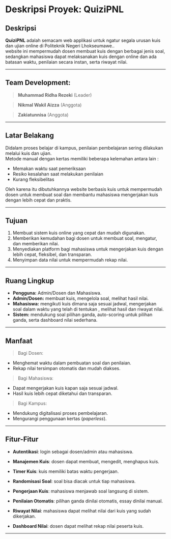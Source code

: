 # Deskripsi Proyek: QuiziPNL

## Deskripsi
**QuiziPNL** adalah semacam web applikasi untuk ngatur segala urusan kuis dan ujian online di Politeknik Negeri Lhokseumawe..  
website ini mempermudah dosen membuat kuis dengan berbagai jenis soal, sedangkan mahasiswa dapat melaksanakan kuis dengan online dan ada batasan waktu, penilaian secara instan, serta riwayat nilai.  

---
## Team Development:

>**Muhammad Ridha Rezeki** (Leader) 

>**Nikmal Wakil Aizza** (Anggota)

>**Zakiatunnisa** (Anggota)
---
## Latar Belakang
 Didalam proses belajar di kampus, penilaian pembelajaran sering dilakukan melalui kuis dan ujian.  
Metode manual dengan kertas memiliki beberapa kelemahan antara lain :
 - Memakan waktu saat pemeriksaan
 - Resiko kesalahan saat melakukan penilaian
 - Kurang fleksibelitas

 Oleh karena itu dibutuhkannya website berbasis kuis untuk mempermudah dosen untuk membuat soal dan membantu mahasiswa mengerjakan kuis dengan lebih cepat dan praktis.

---

## Tujuan
1. Membuat sistem kuis online yang cepat dan mudah digunakan.  
2. Memberikan kemudahan bagi dosen untuk membuat soal, mengatur, dan memberikan nilai.  
3. Menyediakan platform bagi mahasiswa untuk mengerjakan kuis dengan lebih cepat, fleksibel, dan transparan.  
4. Menyimpan data nilai untuk mempermudah rekap nilai.

---

## Ruang Lingkup
- **Pengguna:** Admin/Dosen dan Mahasiswa.  
- **Admin/Dosen:** membuat kuis, mengelola soal, melihat hasil nilai.  
- **Mahasiswa:** mengikuti kuis dimana saja sesuai jadwal, mengerjakan soal dalam waktu yang telah di tentukan , melihat hasil dan riwayat nilai.  
- **Sistem:** mendukung soal pilihan ganda, auto-scoring untuk pilihan ganda, serta dashboard nilai sederhana.  

---

## Manfaat
>Bagi Dosen:  
   - Menghemat waktu dalam pembuatan soal dan penilaian.  
   - Rekap nilai tersimpan otomatis dan mudah diakses.  
>Bagi Mahasiswa:
   - Dapat mengerjakan kuis kapan saja sesuai jadwal.  
   - Hasil kuis lebih cepat diketahui dan transparan.  
>Bagi Kampus:
   - Mendukung digitalisasi proses pembelajaran.  
   - Mengurangi penggunaan kertas (*paperless*).  

---

## Fitur-Fitur

- **Autentikasi**: login sebagai dosen/admin atau mahasiswa. 

- **Manajemen Kuis**: dosen dapat membuat, mengedit, menghapus kuis.  

- **Timer Kuis**: kuis memiliki batas waktu pengerjaan.  

- **Randomisasi Soal**: soal bisa diacak untuk tiap mahasiswa.  

- **Pengerjaan Kuis**: mahasiswa menjawab soal langsung di sistem.  

- **Penilaian Otomatis**: pilihan ganda dinilai otomatis, essay 
dinilai manual.  

- **Riwayat Nilai**: mahasiswa dapat melihat nilai dari kuis yang sudah dikerjakan.  

- **Dashboard Nilai**: dosen dapat melihat rekap nilai peserta kuis.  

---


